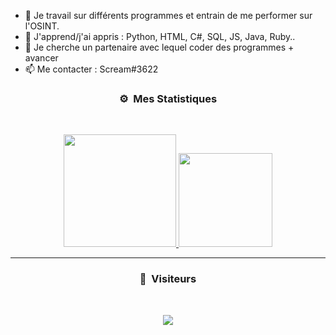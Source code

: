 
- 🔭 Je travail sur différents programmes et entrain de me performer sur l'OSINT.
- 🌱 J'apprend/j'ai appris : Python, HTML, C#, SQL, JS, Java, Ruby..
- 👯 Je cherche un partenaire avec lequel coder des programmes + avancer
- 📫 Me contacter : Scream#3622


### <p align="center">⚙️ &nbsp;Mes Statistiques</p>
<br>
<p align="center">
<a href="https://github.com/ItzScream">
  <img height="180em" src="https://github-readme-stats-eight-theta.vercel.app/api?username=ItzScream&show_icons=true&theme=react&include_all_commits=true&locale=fr"/>
  <img height="150em" src="https://github-readme-stats-eight-theta.vercel.app/api/top-langs/?username=ItzScream&layout=compact&langs_count=8&theme=react&locale=fr"/>
</a>
  
</p>

-----

### <p align="center">👀 &nbsp;Visiteurs</p>
<br>
<p align="center">
  <img src="https://profile-counter.glitch.me/ItzScream/count.svg" />
</p>

